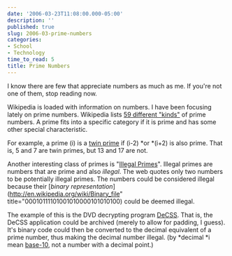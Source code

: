 ```yaml
---
date: '2006-03-23T11:08:00.000-05:00'
description: ''
published: true
slug: 2006-03-prime-numbers
categories:
- School
- Technology
time_to_read: 5
title: Prime Numbers
---
```


I know there are few that appreciate numbers as much as me. If you're not one of them, stop reading now.

Wikipedia is loaded with information on numbers. I have been focusing lately on prime numbers. Wikipedia lists [59 different "kinds"](http://en.wikipedia.org/wiki/List_of_prime_numbers) of prime numbers. A prime fits into a specific category if it is prime and has some other special characteristic.

For example, a prime (i) is a [twin prime](http://en.wikipedia.org/wiki/Twin_prime) if (i-2) *or *(i+2) is also prime. That is, 5 and 7 are twin primes, but 13 and 17 are not.

Another interesting class of primes is "[Illegal Primes](http://en.wikipedia.org/wiki/Illegal_prime)". Illegal primes are numbers that are prime and also *illegal*. The web quotes only two numbers to be potentially illegal primes. The numbers could be considered illegal because their [*binary representation*](http://en.wikipedia.org/wiki/Binary_file" title="00010111101001010000101010100) could be deemed illegal.

The example of this is the DVD decrypting program [DeCSS](http://en.wikipedia.org/wiki/DeCSS). That is, the DeCSS application could be archived (merely to allow for padding, I guess). It's binary code could then be converted to the decimal equivalent of a prime number, thus making the decimal number illegal. (by *decimal *i mean [base-10](http://en.wikipedia.org/wiki/Base_10), not a number with a decimal point.)